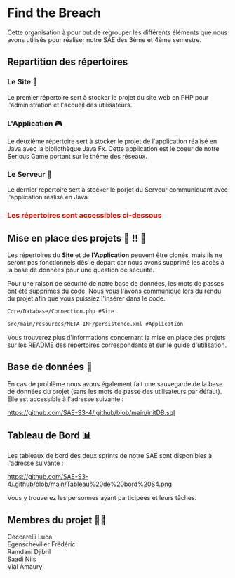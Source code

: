 # Find the Breach
Cette organisation à pour but de regrouper les différents éléments que nous avons utilisés pour réaliser notre SAE des 3ème et 4ème semestre.

## Repartition des répertoires
### Le Site 🔧
Le premier répertoire sert à stocker le projet du site web en PHP pour l'administration et l'accueil des utilisateurs.
### L'Application 🎮
Le deuxième répertoire sert à stocker le projet de l'application réalisé en Java avec la bibliothèque Java Fx.
Cette application est le coeur de notre Serious Game portant sur le thème des réseaux.
### Le Serveur 🚀
Le dernier repertoire sert à stocker le porjet du Serveur communiquant avec l'application réalisé en Java.

<h3 style="color: red">Les répertoires sont accessibles ci-dessous</h3>

## Mise en place des projets 🔴 ‼️ 🔴
Les répertoires du **Site** et de **l'Application** peuvent être clonés, mais ils ne seront pas fonctionnels dès le départ car nous avons supprimé les accès à la base de données pour une question de sécurité.

Pour une raison de sécurité de notre base de données, les mots de passes ont été supprimés du code. Nous vous l'avons communiqué
lors du rendu du projet afin que vous puissiez l'insérer dans le code.
```txt
Core/Database/Connection.php #Site

src/main/resources/META-INF/persistence.xml #Application
```
Vous trouverez plus d'informations concernant la mise en place des projets sur les README des répertoires correspondants et sur le guide d'utilisation.

## Base de données 💾
En cas de problème nous avons également fait une sauvegarde de la base de données du projet (sans les mots de passe des utilisateurs par défaut).<br>
Elle est accessible à l'adresse suivante :

https://github.com/SAE-S3-4/.github/blob/main/initDB.sql

## Tableau de Bord 📊
Les tableaux de bord des deux sprints de notre SAE sont disponibles à l'adresse suivante :

https://github.com/SAE-S3-4/.github/blob/main/Tableau%20de%20bord%20S4.png

Vous y trouverez les personnes ayant participées et leurs tâches.

## Membres du projet 🧑‍💻

Ceccarelli Luca</br>
Egenscheviller Frédéric</br>
Ramdani Djibril</br>
Saadi Nils</br>
Vial Amaury

